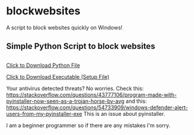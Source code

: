 # blockwebsites
A script to block websites quickly on Windows!
## Simple Python Script to block websites <h2>

<a href="https://raw.githubusercontent.com/alierenzengin/blockwebsites/master/script.py" download>Click to Download Python File</a>

<a href="https://github.com/alierenzengin/blockwebsites/blob/master/HostFileExecutable.exe" download>Click to Download Executable (Setup File)</a>

Your antivirus detected threats? No worries. Check this: https://stackoverflow.com/questions/43777106/program-made-with-pyinstaller-now-seen-as-a-trojan-horse-by-avg
and this: https://stackoverflow.com/questions/54733909/windows-defender-alert-users-from-my-pyinstaller-exe This is an issue about pyinstaller.

I am a beginner programmer so if there are any mistakes I'm sorry.
